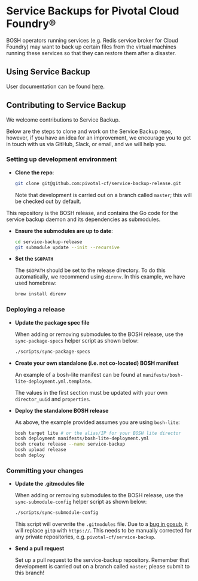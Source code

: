 # Service Backups for Pivotal Cloud Foundry&reg;

BOSH operators running services (e.g. Redis service broker for Cloud Foundry) may want to back up certain files from the virtual machines running these services so that they can restore them after a disaster.

## Using Service Backup

User documentation can be found [here](https://docs.pivotal.io/service-backup).

## Contributing to Service Backup

We welcome contributions to Service Backup.

Below are the steps to clone and work on the Service Backup repo, however, if you have an idea for an improvement, we encourage you to get in touch with us via GitHub, Slack, or email, and we will help you.

### Setting up development environment

- **Clone the repo**:

    ```bash
    git clone git@github.com:pivotal-cf/service-backup-release.git
    ```

    Note that development is carried out on a branch called `master`; this will be checked out by default.

This repository is the BOSH release, and contains the Go code for the service backup daemon and its dependencies as submodules.

- **Ensure the submodules are up to date**:

    ```bash
    cd service-backup-release
    git submodule update --init --recursive
    ```

- **Set the `$GOPATH`**

    The `$GOPATH` should be set to the release directory. To do this automatically, we recommend using `direnv`. In this example, we have used homebrew:

    ```bash
    brew install direnv
    ```

### Deploying a release

- **Update the package spec file**

    When adding or removing submodules to the BOSH release, use the `sync-package-specs` helper script as shown below:

    ```bash
    ./scripts/sync-package-specs
    ```

- **Create your own standalone (i.e. not co-located) BOSH manifest**

    An example of a bosh-lite manifest can be found at `manifests/bosh-lite-deployment.yml.template`.

    The values in the first section must be updated with your own `director_uuid` and `properties`.

- **Deploy the standalone BOSH release**

    As above, the example provided assumes you are using `bosh-lite`:

    ```bash
    bosh target lite # or the alias/IP for your BOSH lite director
    bosh deployment manifests/bosh-lite-deployment.yml
    bosh create release --name service-backup
    bosh upload release
    bosh deploy
    ```

### Committing your changes

- **Update the .gitmodules file**

    When adding or removing submodules to the BOSH release, use the `sync-submodule-config` helper script as shown below:

    ```bash
    ./scripts/sync-submodule-config
    ```

    This script will overwrite the `.gitmodules` file. Due to a [bug in gosub](https://github.com/vito/gosub/issues/1), it will replace `git@` with
    `https://`. This needs to be manually corrected for any private repositories, e.g. `pivotal-cf/service-backup`.

- **Send a pull request**

    Set up a pull request to the service-backup repository. Remember that development is carried out on a branch called `master`; please submit to this branch!
